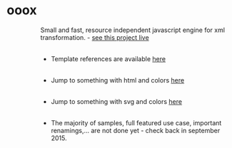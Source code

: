 # ooox
<div id="supercontainer" style="width:70%%;margin-left:15%">
Small and fast, resource independent javascript engine for xml transformation.
- <a href="http://www.tipozerozero.com/ooox/" target="_blank">see this project live</a><br/><br/>

- Template references are available <a href="http://www.tipozerozero.com/ooox/index.htm">here</a><br/><br/>
- Jump to something with html and colors <a href="http://www.tipozerozero.com/ooox/sample.htm?t=randomhtml">here</a><br/><br/>
- Jump to something with svg and colors <a href="http://www.tipozerozero.com/ooox/sample.htm?t=randomsvg">here</a><br/><br/>

- The majority of samples, full featured use case, important renamings,... are not done yet - check back in september 2015.<br/>
</div>
